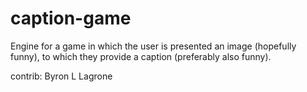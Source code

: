 caption-game
=====================

Engine for a game in which the user is presented an image (hopefully funny), to which they provide a caption (preferably also funny).

contrib: Byron L Lagrone
